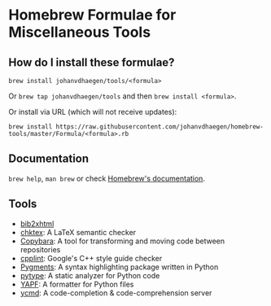 # Homebrew Formulae for Miscellaneous Tools

## How do I install these formulae?
`brew install johanvdhaegen/tools/<formula>`

Or `brew tap johanvdhaegen/tools` and then `brew install <formula>`.

Or install via URL (which will not receive updates):

```
brew install https://raw.githubusercontent.com/johanvdhaegen/homebrew-tools/master/Formula/<formula>.rb
```

## Documentation
`brew help`, `man brew` or check [Homebrew's documentation](https://docs.brew.sh).


## Tools

-  [bib2xhtml](https://www.spinellis.gr/sw/textproc/bib2xhtml)
-  [chktex](https://www.nongnu.org/chktex/): A LaTeX semantic checker
-  [Copybara](https://github.com/google/copybara): A tool for transforming and moving code between repositories
-  [cpplint](https://github.com/google/styleguide/tree/gh-pages/cpplint):
   Google's C++ style guide checker
-  [Pygments](https://pygments.org): A syntax highlighting package written in Python
-  [pytype](https://github.com/google/pytype/): A static analyzer for Python
   code
-  [YAPF](https://github.com/google/yapf): A formatter for Python files
-  [ycmd](https://github.com/ycm-core/ycmd): A code-completion & code-comprehension server

